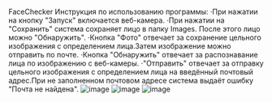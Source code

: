 FaceChecker
Инструкция по использованию программы:
·При нажатии на кнопку "Запуск" включается веб-камера.
·При нажатии на "Сохранить" система сохраняет лицо в папку Images. После этого лицо можно "Обнаружить".
·Кнопка "Фото" отвечает за сохранение цельного изображения с определением лица.Затем изображение можно отправить по почте.
·Кнопка "Обнаружить" отвечает за распознавание лица по изображению с веб-камеры.
·"Отправить" отвечает за отправку цельного изображения с определением лица на введённый почтовый адрес.При не заполненном почтовом адресе система выдаёт ошибку "Почта не найдена". 
![image](https://user-images.githubusercontent.com/66029262/150704937-91b4d05a-58e7-42d0-9c58-1204a32c066b.png)
![image](https://user-images.githubusercontent.com/66029262/150704962-b116133c-1026-4adf-b986-81b17da542d4.png)
![image](https://user-images.githubusercontent.com/66029262/150705013-613d859f-9df6-4319-9bb0-0063ec10f60a.png)
